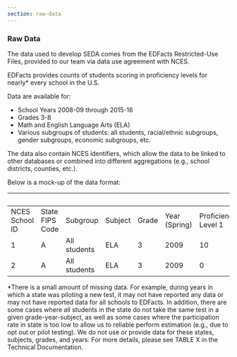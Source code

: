 ```yaml
---
section: raw-data
---
```

### Raw Data

The data used to develop SEDA comes from the EDFacts Restricted-Use Files, provided to our team via data use agreement with NCES.

EDFacts provides counts of students scoring in proficiency levels for nearly* every school in the U.S. 

Data are available for:

- School Years 2008-09 through 2015-16
- Grades 3-8
- Math and English Language Arts (ELA)
- Various subgroups of students: all students, racial/ethnic subgroups, gender subgroups, economic subgroups, etc.

The data also contain NCES identifiers, which allow the data to be linked to other databases or combined into different aggregations (e.g., school districts, counties, etc.).

Below is a mock-up of the data format:

<table class="table-responsive seda-table">
<thead><tr><th title="Field #1"></th>
<th title="Field #2"></th>
<th title="Field #3"></th>
<th title="Field #4"></th>
<th title="Field #5"></th>
<th title="Field #6"></th>
<th colspan="4" title="Field #7">Number of Students Scoring at</th>

</tr></thead>
<tbody><tr>
<td>NCES School ID</td>
<td>State FIPS Code</td>
<td>Subgroup</td>
<td>Subject</td>
<td>Grade</td>
<td>Year (Spring)</td>
<td>Proficiency Level 1</td>
<td>Proficiency Level 2</td>
<td>Proficiency Level 3</td>
<td>Proficiency Level 4</td>
</tr>
<tr>
<td>1</td>
<td>A</td>
<td>All students</td>
<td>ELA</td>
<td>3</td>
<td>2009</td>
<td>10</td>
<td>50</td>
<td>100</td>
<td>50</td>
</tr>
<tr>
<td>2</td>
<td>A</td>
<td>All students</td>
<td>ELA</td>
<td>3</td>
<td>2009</td>
<td>0</td>
<td>30</td>
<td>80</td>
<td>40</td>
</tr>
</tbody></table>


*There is a small amount of missing data. For example, during years in which a state was piloting a new test, it may not have reported any data or may not have reported data for all schools to EDFacts. In addition, there are some cases where all students in the state do not take the same test in a given grade-year-subject, as well as some cases where the participation rate in state is too low to allow us to reliable perform estimation (e.g., due to opt out or pilot testing). We do not use or provide data for these states, subjects, grades, and years. For more details, please see TABLE X in the Technical Documentation. 